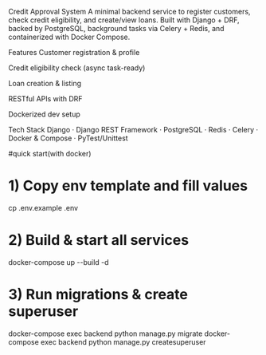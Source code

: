 Credit Approval System
A minimal backend service to register customers, check credit eligibility, and create/view loans. Built with Django + DRF, backed by PostgreSQL, background tasks via Celery + Redis, and containerized with Docker Compose.

Features
Customer registration & profile

Credit eligibility check (async task-ready)

Loan creation & listing

RESTful APIs with DRF

Dockerized dev setup

Tech Stack
Django · Django REST Framework · PostgreSQL · Redis · Celery · Docker & Compose · PyTest/Unittest

#quick start(with docker)
# 1) Copy env template and fill values
cp .env.example .env

# 2) Build & start all services
docker-compose up --build -d

# 3) Run migrations & create superuser
docker-compose exec backend python manage.py migrate
docker-compose exec backend python manage.py createsuperuser
